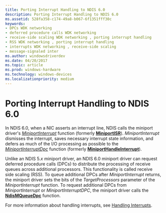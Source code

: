 ```yaml
---
title: Porting Interrupt Handling to NDIS 6.0
description: Porting Interrupt Handling to NDIS 6.0
ms.assetid: 528fa358-c174-49a8-b067-6f1351fff30c
keywords:
- DPCs WDK networking
- deferred procedure calls WDK networking
- receive-side scaling WDK networking , porting interrupt handling
- RSS WDK networking , porting interrupt handling
- interrupts WDK networking , receive-side scaling
- message-signaled inter
ms.author: windowsdriverdev
ms.date: 04/20/2017
ms.topic: article
ms.prod: windows-hardware
ms.technology: windows-devices
ms.localizationpriority: medium
---
```


# Porting Interrupt Handling to NDIS 6.0





In NDIS 6.0, when a NIC asserts an interrupt line, NDIS calls the miniport driver's [*MiniportInterrupt*](https://msdn.microsoft.com/library/windows/hardware/ff559395) function (formerly [**MiniportISR**](https://msdn.microsoft.com/library/windows/hardware/ff550478)). *MiniportInterrupt* dismisses the interrupt, saves necessary interrupt state information, and defers as much of the I/O processing as possible to the [*MiniportInterruptDpc*](https://msdn.microsoft.com/library/windows/hardware/ff559398) function (formerly [**MiniportHandleInterrupt**](https://msdn.microsoft.com/library/windows/hardware/ff549458)).

Unlike an NDIS 5.*x* miniport driver, an NDIS 6.0 miniport driver can request deferred procedure calls (DPCs) to distribute the processing of receive queues across additional processors. This functionality is called receive side scaling (RSS). To queue additional DPCs after *MiniportInterrupt* returns, the miniport driver sets the bits of the *TargetProcessors* parameter of the *MiniportInterrupt* function. To request additional DPCs from *MiniportInterrupt* or *MiniportInterruptDPC*, the miniport driver calls the [**NdisMQueueDpc**](https://msdn.microsoft.com/library/windows/hardware/ff563637) function.

For more information about handling interrupts, see [Handling Interrupts](handling-interrupts.md).

 

 





